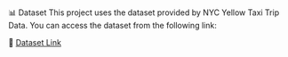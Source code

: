 📊 Dataset
This project uses the dataset provided by NYC Yellow Taxi Trip Data.
You can access the dataset from the following link:

🔗 [Dataset Link ](https://www.kaggle.com/datasets/elemento/nyc-yellow-taxi-trip-data?resource=download)
